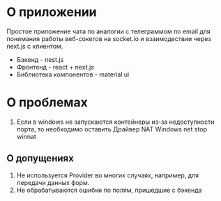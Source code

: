 # О приложении
Простое приложение чата по аналогии с телеграммом по email для понимания работы веб-сокетов на socket.io и взаимодествии через next.js с клиентом.
- Бэкенд - nest.js
- Фронтенд - react + next.js
- Библиотека компонентов - material ui

# О проблемах
1. Если в windows не запускаются контейнеры из-за недоступности порта, то необходимо оставить Драйвер NAT Windows
net stop winnat


## О допущениях
1. Не используется Provider во многих случаях, например, для передачи данных форм.
2. Не обрабатываются ошибки по полям, пришедшие с бэкенда